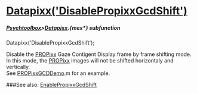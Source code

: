 # [Datapixx('DisablePropixxGcdShift')](Datapixx-DisablePropixxGcdShift) 
##### [Psychtoolbox](Psychtoolbox)>[Datapixx](Datapixx).{mex*} subfunction

Datapixx('DisablePropixxGcdShift');

Disable the [PROPixx](PROPixx) Gaze Contigent Display frame by frame shifting mode.  
In this mode, the [PROPixx](PROPixx) images will not be shifted horizontaly and vertically.  
See [PROPixxGCDDemo](PROPixxGCDDemo).m for an example.  
  


###See also:
[EnablePropixxGcdShift](Datapixx-EnablePropixxGcdShift)
